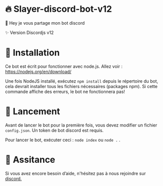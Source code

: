 # 🔥 Slayer-discord-bot-v12
👋 Hey je vous partage mon bot discord 
 
 ✨ Version Discordjs v12
 
 # 🍉 Installation

Ce bot est écrit pour fonctionner avec node.js. Allez voir : https://nodejs.org/en/download/

Une fois NodeJS installé, exécutez `npm install` depuis le répertoire du bot, cela devrait installer tous les fichiers nécessaires (packages npm). Si cette commande affiche des erreurs, le bot ne fonctionnera pas!

# 🎯 Lancement
Avant de lancer le bot pour la première fois, vous devez modifier un fichier `config.json`. Un token de bot discord est requis. 

Pour lancer le bot, exécuter ceci :
`node index` ou `node .` .

# 🥕 Assitance

Si vous avez encore besoin d’aide, n'hésitez pas à nous rejoindre sur [discord.](https://discord.gg/577BYY9RFE)

 
